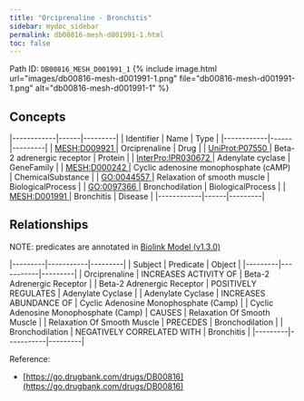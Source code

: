 ```yaml
---
title: "Orciprenaline - Bronchitis"
sidebar: mydoc_sidebar
permalink: db00816-mesh-d001991-1.html
toc: false 
---
```



Path ID: `DB00816_MESH_D001991_1`
{% include image.html url="images/db00816-mesh-d001991-1.png" file="db00816-mesh-d001991-1.png" alt="db00816-mesh-d001991-1" %}

## Concepts

|------------|------|---------|
| Identifier | Name | Type    |
|------------|------|---------|
| <a href="https://identifiers.org/MESH:D009921">MESH:D009921 </a> | Orciprenaline | Drug |
| <a href="https://identifiers.org/UniProt:P07550">UniProt:P07550 </a> | Beta-2 adrenergic receptor | Protein |
| <a href="https://identifiers.org/InterPro:IPR030672">InterPro:IPR030672 </a> | Adenylate cyclase | GeneFamily |
| <a href="https://identifiers.org/MESH:D000242">MESH:D000242 </a> | Cyclic adenosine monophosphate (cAMP) | ChemicalSubstance |
| <a href="https://identifiers.org/GO:0044557">GO:0044557 </a> | Relaxation of smooth muscle | BiologicalProcess |
| <a href="https://identifiers.org/GO:0097366">GO:0097366 </a> | Bronchodilation | BiologicalProcess |
| <a href="https://identifiers.org/MESH:D001991">MESH:D001991 </a> | Bronchitis | Disease |
|------------|------|---------|

## Relationships


NOTE: predicates are annotated in <a href="https://github.com/biolink/biolink-model/releases/tag/v1.3.0">Biolink Model (v1.3.0)</a>

|---------|-----------|---------|
| Subject | Predicate | Object  |
|---------|-----------|---------|
| Orciprenaline | INCREASES ACTIVITY OF | Beta-2 Adrenergic Receptor |
| Beta-2 Adrenergic Receptor | POSITIVELY REGULATES | Adenylate Cyclase |
| Adenylate Cyclase | INCREASES ABUNDANCE OF | Cyclic Adenosine Monophosphate (Camp) |
| Cyclic Adenosine Monophosphate (Camp) | CAUSES | Relaxation Of Smooth Muscle |
| Relaxation Of Smooth Muscle | PRECEDES | Bronchodilation |
| Bronchodilation | NEGATIVELY CORRELATED WITH | Bronchitis |
|---------|-----------|---------|

Reference: 
  - [https://go.drugbank.com/drugs/DB00816](https://go.drugbank.com/drugs/DB00816)
